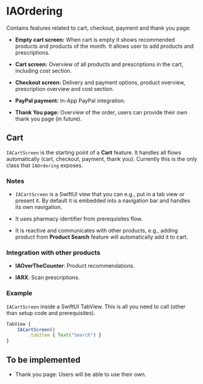 # IAOrdering

Contains features related to cart, checkout, payment and thank you page:

*   **Empty cart screen:** When cart is empty it shows recommended products and products of the month. It allows user to add products and prescriptions.
    
*   **Cart screen:** Overview of all products and prescriptions in the cart, including cost section.
    
*   **Checkout screen:** Delivery and payment options, product overview, prescription overview and cost section.
    
*   **PayPal payment:** In-App PayPal integration.
    
*   **Thank You page:** Overview of the order, users can provide their own thank you page (in future).
    

## Cart

`IACartScreen` is the starting point of a **Cart** feature. It handles all flows automatically (cart, checkout, payment, thank you). Currently this is the only class that `IAOrdering` exposes.

### **Notes**

*   `IACartScreen` is a SwiftUI view that you can e.g., put in a tab view or present it. By default it is embedded into a navigation bar and handles its own navigation.
    
*   It uses pharmacy identifier from prerequisites flow.
    
*   It is reactive and communicates with other products, e.g., adding product from **Product Search** feature will automatically add it to cart.
    

### Integration with other products

*   **IAOverTheCounter**: Product recommendations.
    
*   **IARX**: Scan prescriptions.
    

### Example

`IACartScreen` inside a SwiftUI TabView. This is all you need to call (other than setup code and prerequisites).

```javascript
TabView {   
    IACartScreen()
        .tabItem { Text("Search") }
}

```

## To be implemented

*   Thank you page: Users will be able to use their own.

